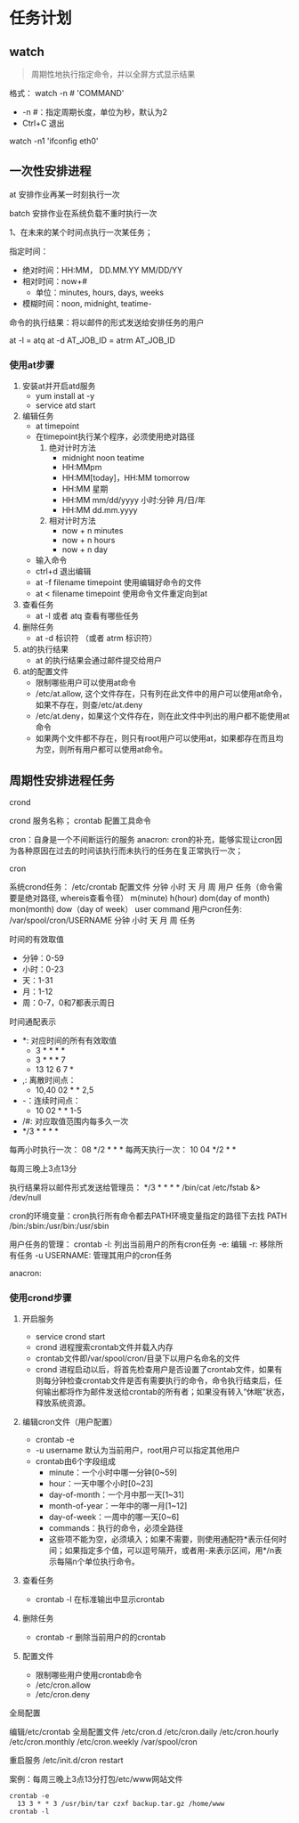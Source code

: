 # 任务计划

## watch
> 周期性地执行指定命令，并以全屏方式显示结果

格式： watch -n # 'COMMAND'

- -n #：指定周期长度，单位为秒，默认为2
- Ctrl+C 退出

watch -n1 'ifconfig eth0'

## 一次性安排进程

at 安排作业再某一时刻执行一次

batch 安排作业在系统负载不重时执行一次

1、在未来的某个时间点执行一次某任务；

指定时间：

- 绝对时间：HH:MM， DD.MM.YY  MM/DD/YY
- 相对时间：now+#
  - 单位：minutes, hours, days, weeks
- 模糊时间：noon, midnight, teatime- 

命令的执行结果：将以邮件的形式发送给安排任务的用户


at -l = atq
at -d AT_JOB_ID = atrm  AT_JOB_ID


### 使用at步骤

1. 安装at并开启atd服务
    - yum install at -y
    - service atd start
2. 编辑任务
    - at timepoint 
    - 在timepoint执行某个程序，必须使用绝对路径
        1. 绝对计时方法
            - midnight noon teatime
            - HH:MMpm
            - HH:MM[today]，HH:MM tomorrow
            - HH:MM 星期
            - HH:MM mm/dd/yyyy 小时:分钟 月/日/年
            - HH:MM dd.mm.yyyy
        2. 相对计时方法
            - now + n minutes
            - now + n hours
            - now + n day
    - 输入命令
    - ctrl+d 退出编辑
    - at -f filename timepoint 使用编辑好命令的文件
    - at < filename timepoint 使用命令文件重定向到at
3. 查看任务
    - at -l 或者 atq 查看有哪些任务
4. 删除任务
    - at -d 标识符 （或者 atrm 标识符）
5. at的执行结果
    - at 的执行结果会通过邮件提交给用户
6. at的配置文件
    - 限制哪些用户可以使用at命令
    - /etc/at.allow, 这个文件存在，只有列在此文件中的用户可以使用at命令，如果不存在，则查/etc/at.deny
    - /etc/at.deny，如果这个文件存在，则在此文件中列出的用户都不能使用at命令
    - 如果两个文件都不存在，则只有root用户可以使用at，如果都存在而且均为空，则所有用户都可以使用at命令。

## 周期性安排进程任务

crond

crond 服务名称； crontab 配置工具命令

cron：自身是一个不间断运行的服务
anacron: cron的补充，能够实现让cron因为各种原因在过去的时间该执行而未执行的任务在复正常执行一次；

cron

系统crond任务：
	/etc/crontab 配置文件
		分钟  小时  天  月  周  用户  任务（命令需要是绝对路径, whereis查看令径）
        m(minute) h(hour) dom(day of month) mon(month) dow（day of week） user command
用户cron任务:
	/var/spool/cron/USERNAME
		分钟  小时  天  月  周  任务

时间的有效取值

- 分钟：0-59
- 小时：0-23
- 天：1-31
- 月：1-12
- 周：0-7，0和7都表示周日

时间通配表示

- *: 对应时间的所有有效取值
  - 3 * * * * 
  - 3 * * * 7
  - 13 12 6 7 *
- ,: 离散时间点： 
  - 10,40 02 * * 2,5 
- -：连续时间点：
  - 10 02 * * 1-5
- /#: 对应取值范围内每多久一次
- 	*/3 * * * *

每两小时执行一次：
	08 */2 * * *
每两天执行一次：
		10 04 */2 * *

每周三晚上3点13分

执行结果将以邮件形式发送给管理员：
	*/3 * * * * /bin/cat /etc/fstab &> /dev/null 
	
cron的环境变量：cron执行所有命令都去PATH环境变量指定的路径下去找
	PATH  /bin:/sbin:/usr/bin:/usr/sbin

用户任务的管理：
	crontab
		-l: 列出当前用户的所有cron任务
		-e: 编辑 
		-r: 移除所有任务
		-u USERNAME: 管理其用户的cron任务
		
anacron:

### 使用crond步骤

1. 开启服务
    - service crond start
    - crond 进程搜索crontab文件并载入内存
    - crontab文件即/var/spool/cron/目录下以用户名命名的文件
    - crond 进程启动以后，将首先检查用户是否设置了crontab文件，如果有则每分钟检查crontab文件是否有需要执行的命令，命令执行结束后，任何输出都将作为邮件发送给crontab的所有者；如果没有转入“休眠”状态，释放系统资源。
2. 编辑cron文件（用户配置）
    - crontab -e
    - -u username 默认为当前用户，root用户可以指定其他用户
    - crontab由6个字段组成
        - minute：一个小时中哪一分钟[0~59]
        - hour：一天中哪个小时[0~23]
        - day-of-month：一个月中那一天[1~31]
        - month-of-year：一年中的哪一月[1~12]
        - day-of-week：一周中的哪一天[0~6]
        - commands：执行的命令，必须全路径
        - 这些项不能为空，必须填入；如果不需要，则使用通配符\*表示任何时间；如果指定多个值，可以逗号隔开，或者用-来表示区间，用*/n表示每隔n个单位执行命令。
3. 查看任务
    - crontab -l 在标准输出中显示crontab
4. 删除任务
    - crontab -r 删除当前用户的的crontab

5. 配置文件

    - 限制哪些用户使用crontab命令
    - /etc/cron.allow
    - /etc/cron.deny


全局配置

编辑/etc/crontab 全局配置文件 
/etc/cron.d
/etc/cron.daily
/etc/cron.hourly
/etc/cron.monthly
/etc/cron.weekly
/var/spool/cron

重启服务 /etc/init.d/cron restart

案例：每周三晚上3点13分打包/etc/www网站文件

```shell
crontab -e
  13 3 * * 3 /usr/bin/tar czxf backup.tar.gz /home/www 
crontab -l
```
